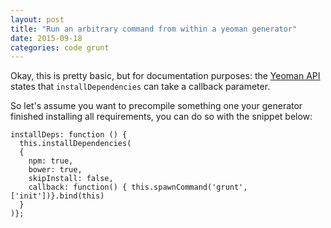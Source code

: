 ```yaml
---
layout: post
title: "Run an arbitrary command from within a yeoman generator"
date: 2015-09-18
categories: code grunt
---
```

Okay, this is pretty basic, but for documentation purposes: the [Yeoman API][0] states
that ``installDependencies`` can take a callback parameter.

So let's assume you want to precompile something one your generator finished installing all requirements, you can do so with the snippet below:

    installDeps: function () {
      this.installDependencies(
      {
        npm: true,
        bower: true,
        skipInstall: false,
        callback: function() { this.spawnCommand('grunt', ['init'])}.bind(this)
      }
    )};

[0]: http://yeoman.github.io/generator/actions_install.html
